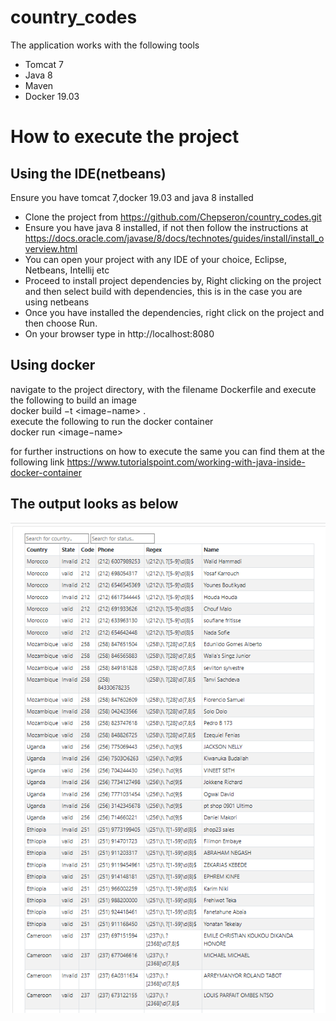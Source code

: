 # country_codes

The application works with the following tools 
* Tomcat 7
* Java 8
* Maven 
* Docker 19.03

# How to execute the project #
## Using the IDE(netbeans) ##

Ensure you have tomcat 7,docker 19.03 and java 8 installed

* Clone the project from https://github.com/Chepseron/country_codes.git
* Ensure you have java 8 installed, if not then follow the instructions at https://docs.oracle.com/javase/8/docs/technotes/guides/install/install_overview.html
* You can open your project with any IDE of your choice, Eclipse, Netbeans, Intellij etc
* Proceed to install project dependencies by, Right clicking on the project and then select build with dependencies, this is in the case you are using netbeans
* Once you have installed the dependencies, right click on the project and then choose Run.
* On your browser type in http://localhost:8080 

## Using docker ##

navigate to the project directory, with the filename Dockerfile and execute the following to build an image 
<br/>
docker build −t <image−name> .
<br/>
execute the following to run the docker container 
<br/>
docker run <image−name>

for further instructions on how to execute the same you can find them at the following link https://www.tutorialspoint.com/working-with-java-inside-docker-container


## The output looks as below ## 

![Screenshot](screenshot.PNG)
